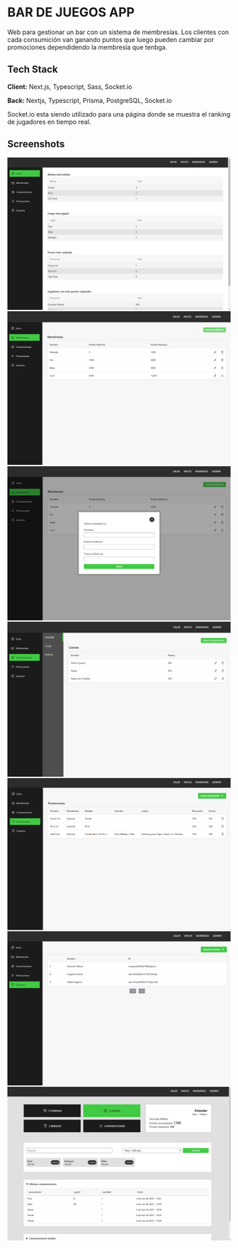 # BAR DE JUEGOS APP

Web para gestionar un bar con un sistema de membresías. Los clientes con cada consumición van ganando puntos que luego pueden cambiar por promociones dependidendo la membresía que tenbga.

## Tech Stack

**Client:** Next.js, Typescript, Sass, Socket.io

**Back:** Nextjs, Typescript, Prisma, PostgreSQL, Socket.io

Socket.io esta siendo utilizado para una página donde se muestra el ranking de jugadores en tiempo real.

## Screenshots

<img src="./imgs/1.png" alt="1" />
<img src="./imgs/2.png" alt="2" />
<img src="./imgs/3.png" alt="3" />
<img src="./imgs/4.png" alt="4" />
<img src="./imgs/5.png" alt="5" />
<img src="./imgs/6.png" alt="6" />
<img src="./imgs/7.png" alt="7" />
